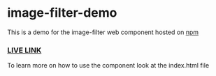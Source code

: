 # image-filter-demo

This is a demo for the image-filter web component hosted on [npm](https://www.npmjs.com/package/image-filter-component)

### [LIVE LINK](https://niklus.github.io/image-filter-demo/)

To learn more on how to use the component look at the index.html file
